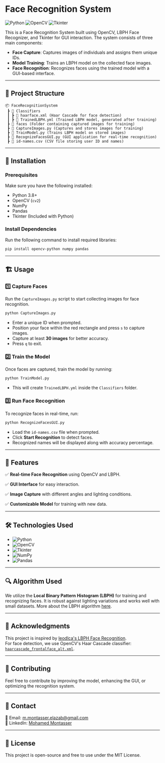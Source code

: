 # Face Recognition System

![Python](https://img.shields.io/badge/Python-3.8%2B-blue?logo=python&logoColor=white)
![OpenCV](https://img.shields.io/badge/OpenCV-4.5%2B-red?logo=opencv&logoColor=white)
![Tkinter](https://img.shields.io/badge/Tkinter-GUI-orange)

This is a Face Recognition System built using OpenCV, LBPH Face Recognizer, and Tkinter for GUI interaction. The system consists of three main components:

- **Face Capture**: Captures images of individuals and assigns them unique IDs.
- **Model Training**: Trains an LBPH model on the collected face images.
- **Face Recognition**: Recognizes faces using the trained model with a GUI-based interface.

---
## 📁 Project Structure
```
📦 FaceRecognitionSystem
 ┣ 📂 Classifiers
 ┃ ┣ 📜 haarface.xml (Haar Cascade for face detection)
 ┃ ┣ 📜 TrainedLBPH.yml (Trained LBPH model, generated after training)
 ┣ 📂 faces (Folder containing captured images for training)
 ┣ 📜 CaptureImages.py (Captures and stores images for training)
 ┣ 📜 TrainModel.py (Trains LBPH model on stored images)
 ┣ 📜 RecognizeFacesGUI.py (GUI application for real-time recognition)
 ┣ 📜 id-names.csv (CSV file storing user ID and names)
```

---
## 🚀 Installation
### Prerequisites
Make sure you have the following installed:
- Python 3.8+
- OpenCV (`cv2`)
- NumPy
- Pandas
- Tkinter (Included with Python)

### Install Dependencies
Run the following command to install required libraries:
```bash
pip install opencv-python numpy pandas
```

---
## 🏗 Usage
### 1️⃣ Capture Faces
Run the `CaptureImages.py` script to start collecting images for face recognition.
```bash
python CaptureImages.py
```
- Enter a unique ID when prompted.
- Position your face within the red rectangle and press `s` to capture images.
- Capture at least **30 images** for better accuracy.
- Press `q` to exit.

### 2️⃣ Train the Model
Once faces are captured, train the model by running:
```bash
python TrainModel.py
```
- This will create `TrainedLBPH.yml` inside the `Classifiers` folder.

### 3️⃣ Run Face Recognition
To recognize faces in real-time, run:
```bash
python RecognizeFacesGUI.py
```
- Load the `id-names.csv` file when prompted.
- Click **Start Recognition** to detect faces.
- Recognized names will be displayed along with accuracy percentage.

---
## 🎯 Features
✅ **Real-time Face Recognition** using OpenCV and LBPH.

✅ **GUI Interface** for easy interaction.

✅ **Image Capture** with different angles and lighting conditions.

✅ **Customizable Model** for training with new data.

---
## 🛠 Technologies Used
- ![Python](https://img.shields.io/badge/Python-3.8%2B-blue?logo=python&logoColor=white)
- ![OpenCV](https://img.shields.io/badge/OpenCV-4.5%2B-red?logo=opencv&logoColor=white)
- ![Tkinter](https://img.shields.io/badge/Tkinter-GUI-orange)
- ![NumPy](https://img.shields.io/badge/NumPy-Matrix-blue?logo=numpy&logoColor=white)
- ![Pandas](https://img.shields.io/badge/Pandas-Dataframe-blue?logo=pandas&logoColor=white)

---
## 🔍 Algorithm Used
We utilize the **Local Binary Pattern Histogram (LBPH)** for training and recognizing faces. It is robust against lighting variations and works well with small datasets. More about the LBPH algorithm [here](https://towardsdatascience.com/face-recognition-how-lbph-works-90ec258c3d6b).

---
## 📌 Acknowledgments
This project is inspired by [leodlca's LBPH Face Recognition](https://github.com/leodlca/lbph-face-recognition).  
For face detection, we use OpenCV's Haar Cascade classifier: [`haarcascade_frontalface_alt.xml`](https://github.com/opencv/opencv/blob/master/data/haarcascades/haarcascade_frontalface_alt.xml).

---
## 🤝 Contributing
Feel free to contribute by improving the model, enhancing the GUI, or optimizing the recognition system. 

---
## 📩 Contact
📧 Email: [m.montasser.elazab@gmail.com](mailto:m.montasser.elazab@gmail.com)  
🔗 LinkedIn: [Mohamed Montasser](https://www.linkedin.com/in/mohamed-montasser-/)

---
## 📝 License
This project is open-source and free to use under the MIT License.

